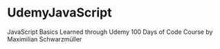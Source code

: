 # UdemyJavaScript
JavaScript Basics Learned through Udemy 100 Days of Code Course by Maximilian Schwarzmüller
